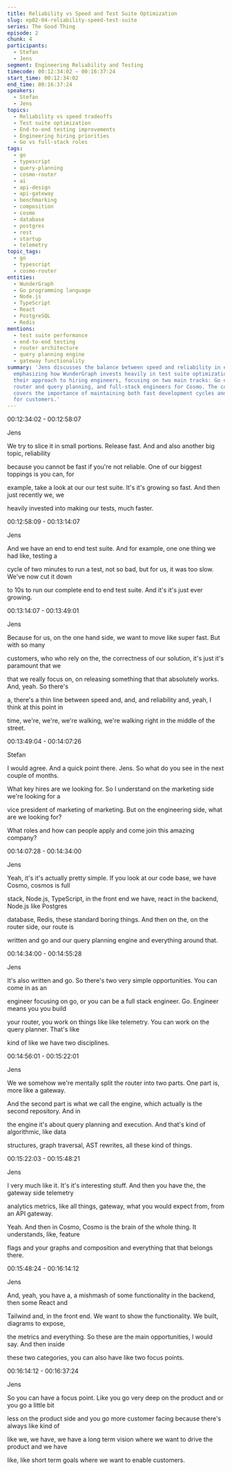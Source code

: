 ```yaml
---
title: Reliability vs Speed and Test Suite Optimization
slug: ep02-04-reliability-speed-test-suite
series: The Good Thing
episode: 2
chunk: 4
participants:
  - Stefan
  - Jens
segment: Engineering Reliability and Testing
timecode: 00:12:34:02 – 00:16:37:24
start_time: 00:12:34:02
end_time: 00:16:37:24
speakers:
  - Stefan
  - Jens
topics:
  - Reliability vs speed tradeoffs
  - Test suite optimization
  - End-to-end testing improvements
  - Engineering hiring priorities
  - Go vs full-stack roles
tags:
  - go
  - typescript
  - query-planning
  - cosmo-router
  - ai
  - api-design
  - api-gateway
  - benchmarking
  - composition
  - cosmo
  - database
  - postgres
  - rest
  - startup
  - telemetry
topic_tags:
  - go
  - typescript
  - cosmo-router
entities:
  - WunderGraph
  - Go programming language
  - Node.js
  - TypeScript
  - React
  - PostgreSQL
  - Redis
mentions:
  - test suite performance
  - end-to-end testing
  - router architecture
  - query planning engine
  - gateway functionality
summary: 'Jens discusses the balance between speed and reliability in engineering,
  emphasizing how WunderGraph invests heavily in test suite optimization. He explains
  their approach to hiring engineers, focusing on two main tracks: Go engineers for
  router and query planning, and full-stack engineers for Cosmo. The conversation
  covers the importance of maintaining both fast development cycles and high reliability
  for customers.'
---
```


00:12:34:02 - 00:12:58:07

Jens

We try to slice it in small portions. Release fast. And and also another big topic, reliability

because you cannot be fast if you're not reliable. One of our biggest toppings is you can, for

example, take a look at our our test suite. It's it's growing so fast. And then just recently we, we

heavily invested into making our tests, much faster.

00:12:58:09 - 00:13:14:07

Jens

And we have an end to end test suite. And for example, one one thing we had like, testing a

cycle of two minutes to run a test, not so bad, but for us, it was too slow. We've now cut it down

to 10s to run our complete end to end test suite. And it's it's just ever growing.

00:13:14:07 - 00:13:49:01

Jens

Because for us, on the one hand side, we want to move like super fast. But with so many

customers, who who rely on the, the correctness of our solution, it's just it's paramount that we

that we really focus on, on releasing something that that absolutely works. And, yeah. So there's

a, there's a thin line between speed and, and, and reliability and, yeah, I think at this point in

time, we're, we're, we're walking, we're walking right in the middle of the street.

00:13:49:04 - 00:14:07:26

Stefan

I would agree. And a quick point there. Jens. So what do you see in the next couple of months.

What key hires are we looking for. So I understand on the marketing side we're looking for a

vice president of marketing of marketing. But on the engineering side, what are we looking for?

What roles and how can people apply and come join this amazing company?

00:14:07:28 - 00:14:34:00

Jens

Yeah, it's it's actually pretty simple. If you look at our code base, we have Cosmo, cosmos is full

stack, Node.js, TypeScript, in the front end we have, react in the backend, Node.js like Postgres

database, Redis, these standard boring things. And then on the, on the router side, our route is

written and go and our query planning engine and everything around that.

00:14:34:00 - 00:14:55:28

Jens

It's also written and go. So there's two very simple opportunities. You can come in as an

engineer focusing on go, or you can be a full stack engineer. Go. Engineer means you you build

your router, you work on things like like telemetry. You can work on the query planner. That's like

kind of like we have two disciplines.

00:14:56:01 - 00:15:22:01

Jens

We we somehow we're mentally split the router into two parts. One part is, more like a gateway.

And the second part is what we call the engine, which actually is the second repository. And in

the engine it's about query planning and execution. And that's kind of algorithmic, like data

structures, graph traversal, AST rewrites, all these kind of things.

00:15:22:03 - 00:15:48:21

Jens

I very much like it. It's it's interesting stuff. And then you have the, the gateway side telemetry

analytics metrics, like all things, gateway, what you would expect from, from an API gateway.

Yeah. And then in Cosmo, Cosmo is the brain of the whole thing. It understands, like, feature

flags and your graphs and composition and everything that that belongs there.

00:15:48:24 - 00:16:14:12

Jens

And, yeah, you have a, a mishmash of some functionality in the backend, then some React and

Tailwind and, in the front end. We want to show the functionality. We built, diagrams to expose,

the metrics and everything. So these are the main opportunities, I would say. And then inside

these two categories, you can also have like two focus points.

00:16:14:12 - 00:16:37:24

Jens

So you can have a focus point. Like you go very deep on the product and or you go a little bit

less on the product side and you go more customer facing because there's always like kind of

like we, we have, we have a long term vision where we want to drive the product and we have

like, like short term goals where we want to enable customers. 